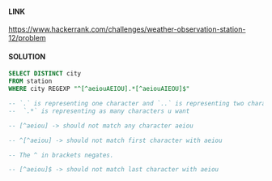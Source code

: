 #### LINK

https://www.hackerrank.com/challenges/weather-observation-station-12/problem

#### SOLUTION

```sql
SELECT DISTINCT city
FROM station 
WHERE city REGEXP "^[^aeiouAEIOU].*[^aeiouAIEOU]$"

-- `.` is representing one character and `..` is representing two characters and so
--  `.*` is representing as many characters u want

-- [^aeiou] -> should not match any character aeiou

-- ^[^aeiou] -> should not match first character with aeiou

-- The ^ in brackets negates.

-- [^aeiou]$ -> should not match last character with aeiou
```